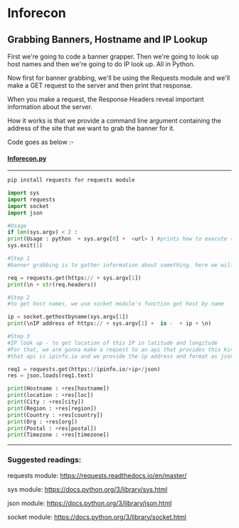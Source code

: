 # Inforecon
## Grabbing Banners, Hostname and IP Lookup 

First we're going to code a banner grapper. Then we're going to look up host names and then we're going to do IP look up. All in Python.

Now first for banner grabbing, we'll be using the Requests module and we'll make a GET request to the server and then print that response.

When you make a request, the Response Headers reveal important information about the server.

How it works is that we provide a command line argument containing the address of the site that we want to grab the banner for it.

Code goes as below :-

#### [Inforecon.py](https://github.com/SathvikTn/Python/blob/master/inforecon.py) 
------------------------------------------------------------------------------------------------------------------------------------------
```bash
pip install requests for requests module
```

```python
import sys
import requests
import socket
import json

#Usage
if len(sys.argv) < 2 :
print(Usage : python  + sys.argv[0] +  <url> ) #prints how to execute the code
sys.exit(1)

#Step 1
#banner grabbing is to gather information about something. here we will get info on sites.

req = requests.get(https:// + sys.argv[1])
print(\n + str(req.headers))

#Step 2
#to get host names, we use socket module's function get host by name

ip = socket.gethostbyname(sys.argv[1])
print(\nIP address of https:// + sys.argv[1] +  is -  + ip + \n)

#Step 3
#IP look up - to get location of this IP in latitude and longitude
#For that, we are gonna make a request to an api that provides this kind of service
#that api is ipinfo.io and we provide the ip address and format as json

req1 = requests.get(https://ipinfo.io/+ip+/json)
res = json.loads(req1.text)

print(Hostname : +res[hostname])
print(location : +res[loc])
print(City : +res[city])
print(Region : +res[region])
print(Country : +res[country])
print(Org : +res[org])
print(Postal : +res[postal])
print(Timezone : +res[timezone])
```
------------------------------------------------------------------------------------------------------------------------------------------

### Suggested readings:

requests module: https://requests.readthedocs.io/en/master/

sys module: https://docs.python.org/3/library/sys.html

json module: https://docs.python.org/3/library/json.html

socket module: https://docs.python.org/3/library/socket.html

